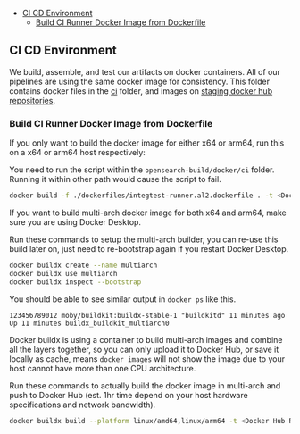 - [CI CD Environment](#ci-cd-environment)
  - [Build CI Runner Docker Image from Dockerfile](#build-ci-runner-docker-image-from-dockerfile)
  

## CI CD Environment

We build, assemble, and test our artifacts on docker containers. All of our pipelines are using the same docker image for consistency. This folder contains docker files in the [ci](./ci) folder, and images on [staging docker hub repositories](https://hub.docker.com/r/opensearchstaging/ci-runner/).

### Build CI Runner Docker Image from Dockerfile

If you only want to build the docker image for either x64 or arm64, run this on a x64 or arm64 host respectively:

You need to run the script within the `opensearch-build/docker/ci` folder. Running it
  within other path would cause the script to fail.

```bash
docker build -f ./dockerfiles/integtest-runner.al2.dockerfile . -t <Docker Hub RepoName>/<Docker Image Name>:<Tag Name>
```

If you want to build multi-arch docker image for both x64 and arm64, make sure you are using Docker Desktop.

Run these commands to setup the multi-arch builder, you can re-use this build later on, just need to re-bootstrap again if you restart Docker Desktop.

```bash
docker buildx create --name multiarch
docker buildx use multiarch
docker buildx inspect --bootstrap
```

You should be able to see similar output in `docker ps` like this.

```
123456789012 moby/buildkit:buildx-stable-1 "buildkitd" 11 minutes ago Up 11 minutes buildx_buildkit_multiarch0
```

Docker buildx is using a container to build multi-arch images and combine all the layers together, so you can only upload it to Docker Hub, or save it locally as cache, means `docker images` will not show the image due to your host cannot have more than one CPU architecture.

Run these commands to actually build the docker image in multi-arch and push to Docker Hub (est. 1hr time depend on your host hardware specifications and network bandwidth).

```bash
docker buildx build --platform linux/amd64,linux/arm64 -t <Docker Hub RepoName>/<Docker Image Name>:<Tag Name> -f <Docker File Path> --push .
```
